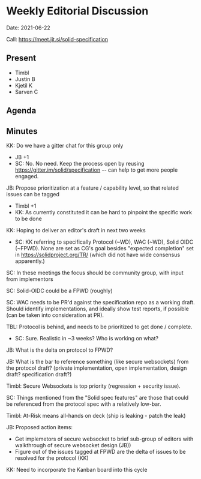 # Weekly Editorial Discussion
Date: 2021-06-22

Call: https://meet.jit.si/solid-specification


## Present

- Timbl
- Justin B
- Kjetil K
- Sarven C

## Agenda




## Minutes

KK: Do we have a gitter chat for this group only
- JB +1
- SC: No. No need. Keep the process open by reusing https://gitter.im/solid/specification -- can help to get more people engaged.

JB: Propose prioritization at a feature / capability level, so that related issues can be tagged
- Timbl +1
- KK: As currently constituted it can be hard to pinpoint the specific work to be done

KK: Hoping to deliver an editor's draft in next two weeks
- SC: KK referring to specifically Protocol (~WD), WAC (~WD), Solid OIDC (~FPWD). None are set as CG's goal besides "expected completion" set in https://solidproject.org/TR/ (which did not have wide consensus apparently.)

SC: In these meetings the focus should be community group, with input from implementors

SC: Solid-OIDC could be a FPWD (roughly)

SC: WAC needs to be PR'd against the specification repo as a working draft. Should identify implementations, and ideally show test reports, if possible (can be taken into consideration at PR).

TBL: Protocol is behind, and needs to be prioritized to get done / complete.
- SC: Sure. Realistic in ~3 weeks? Who is working on what?

JB: What is the delta on protocol to FPWD?

JB: What is the bar to reference something (like secure websockets) from the protocol draft? (private implementation, open implementation, design draft? specification draft?)

Timbl: Secure Websockets is top priority (regression + security issue).

SC: Things mentioned from the "Solid spec features" are those that could be referenced from the protocol spec with a relatively low-bar.

Timbl: At-Risk means all-hands on deck (ship is leaking - patch the leak)

JB: Proposed action items: 
- Get implemetors of secure websocket to brief sub-group of editors with walkthrough of secure websocket design (JB))
- Figure out of the issues tagged at FPWD are the delta of issues to be resolved for the protocol (KK)

KK: Need to incorporate the Kanban board into this cycle


